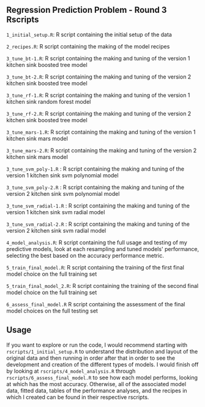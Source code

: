 ## Regression Prediction Problem - Round 3 Rscripts 

`1_initial_setup.R`: R script containing the initial setup of the data

`2_recipes.R`: R script containing the making of the model recipes 

`3_tune_bt-1.R`: R script containing the making and tuning of the version 1 kitchen sink boosted tree model 

`3_tune_bt-2.R`: R script containing the making and tuning of the version 2 kitchen sink boosted tree model

`3_tune_rf-1.R`: R script containing the making and tuning of the version 1 kitchen sink random forest model

`3_tune_rf-2.R`: R script containing the making and tuning of the version 2 kitchen sink boosted tree model

`3_tune_mars-1.R`: R script containing the making and tuning of the version 1 kitchen sink mars model

`3_tune_mars-2.R`: R script containing the making and tuning of the version 2 kitchen sink mars model

`3_tune_svm_poly-1.R` : R script containing the making and tuning of the version 1 kitchen sink svm polynomial model

`3_tune_svm_poly-2.R` : R script containing the making and tuning of the version 2 kitchen sink svm polynomial model

`3_tune_svm_radial-1.R` : R script containing the making and tuning of the version 1 kitchen sink svm radial model

`3_tune_svm_radial-2.R` : R script containing the making and tuning of the version 2 kitchen sink svm radial model

`4_model_analysis.R`: R script containing the full usage and testing of my predictive models, look at each resampling and tuned models' performance, selecting the best based on the accuracy performance metric.

`5_train_final_model.R`: R script containing the training of the first final model choice on the full training set

`5_train_final_model_2.R`: R script containing the training of the second final model choice on the full training set

`6_assess_final_model.R` R script containing the assessment of the final model choices on the full testing set
 
## Usage

If you want to explore or run the code, I would recommend starting with 
`rscripts/1_initial_setup.R` to understand the distribution and layout of the 
original data and then running in order after that in order to see the 
development and creation of the different types of models. I would finish off
by looking at `rscripts/4_model_analysis.R` through 
`rscripts/6_assess_final_model.R` to see how each model performs, 
looking at which has the most accuracy. Otherwise, all of the associated model 
data, fitted data, tables of the performance analyses, and the recipes in which
I created can be found in their respective rscripts. 